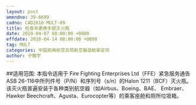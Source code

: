 ```yaml
---
layout: post
amendno: 39-6609
cadno: CAD2010-MULT-09
title: 检查并更换手提灭火瓶
date: 2010-04-07 00:00:00 +0800
effdate: 2010-04-14 00:00:00 +0800
tag: MULT
categories: 中国民用航空总局航空器适航审定司
author: 于敬宇
---
```


##适用范围:
本指令适用于 Fire Fighting Enterprises Ltd（FFE）紧急服务通告ASB 26-116中所列件号（P/N）和序列号（s/n）的Halon 1211（BCF）灭火瓶。该灭火瓶普遍安装于各种类别航空器（如Airbus、Boeing、BAE、 Embraer、Hawker Beechcraft、Agusta、Eurocopter等）的乘客座舱和厕所垃圾箱。

